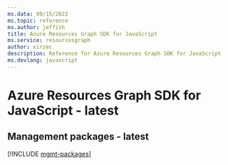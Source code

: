 ```yaml
---
ms.data: 09/15/2022
ms.topic: reference
ms.author: jeffish
title: Azure Resources Graph SDK for JavaScript
ms.service: resourcesgraph
author: xirzec
description: Reference for Azure Resources Graph SDK for JavaScript
ms.devlang: javascript
---
```

# Azure Resources Graph SDK for JavaScript - latest

## Management packages - latest
[!INCLUDE [mgmt-packages](resources-graph-mgmt-index.md)]